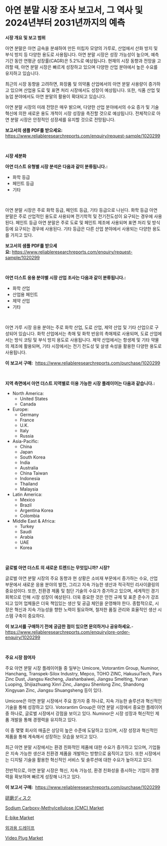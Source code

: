 <p><h1>아연 분말 시장 조사 보고서, 그 역사 및 2024년부터 2031년까지의 예측</h1></p><p><strong>시장 개요 및 보고 범위</strong></p>
<p><p>아연 분말은 아연 금속을 분쇄하여 만든 미립자 모양의 가루로, 산업에서 산화 방지 및 부식 방지 등 다양한 용도로 사용됩니다. 아연 분말 시장은 성장 가능성이 높으며, 예측 기간 동안 연평균 성장률(CAGR)은 5.2%로 예상됩니다. 현재의 시장 동향과 전망을 고려할 때, 아연 분말 시장은 빠르게 성장하고 있으며 다양한 산업 분야에서 높은 수요를 유지하고 있습니다.</p><p>최근의 시장 동향을 고려하면, 화장품 및 의약품 산업에서의 아연 분말 사용량이 증가하고 있으며 산업용 도료 및 표면 처리 시장에서도 성장이 예상됩니다. 또한, 식품 산업 및 농업 분야에서도 아연 분말의 활용이 확대되고 있습니다.</p><p>아연 분말 시장의 미래 전망은 매우 밝으며, 다양한 산업 분야에서의 수요 증가 및 기술 혁신에 의한 새로운 용도 개척이 시장 성장을 촉진할 것으로 예상됩니다. 전체적으로 아연 분말 시장은 안정적인 성장세를 유지할 것으로 전망됩니다.</p></p>
<p><strong>보고서의 샘플 PDF를 받으세요:</strong> <a href="https://www.reliableresearchreports.com/enquiry/request-sample/1020299">https://www.reliableresearchreports.com/enquiry/request-sample/1020299</a></p>
<p>&nbsp;</p>
<p><strong>시장 세분화</strong></p>
<p><strong>아연 더스트 유형별 시장 분석은 다음과 같이 분류됩니다.:</strong></p>
<p><ul><li>화학 등급</li><li>페인트 등급</li><li>기타</li></ul></p>
<p>&nbsp;</p>
<p><p>아연 분말 시장은 주로 화학 등급, 페인트 등급, 기타 등급으로 나뉜다. 화학 등급 아연 분말은 주로 산업적인 용도로 사용되며 전기학적 및 전기전도성이 요구되는 경우에 사용된다. 페인트 등급 아연 분말은 주로 도료 및 페인트 제조에 사용되며 표면 처리 및 방식 등에 요구되는 경우에 사용된다. 기타 등급은 다른 산업 분야에서 사용되는 다양한 용도를 가지고 있다.</p></p>
<p><strong>보고서의 샘플 PDF를 받으세요:</strong>&nbsp;<a href="https://www.reliableresearchreports.com/enquiry/request-sample/1020299">https://www.reliableresearchreports.com/enquiry/request-sample/1020299</a></p>
<p>&nbsp;</p>
<p><strong> 아연 더스트 응용 분야별 시장 산업 조사는 다음과 같이 분류됩니다.:</strong></p>
<p><ul><li>화학 산업</li><li>산업용 페인트</li><li>제약 산업</li><li>기타</li></ul></p>
<p>&nbsp;</p>
<p><p>아연 가루 시장 응용 분야는 주로 화학 산업, 도료 산업, 제약 산업 및 기타 산업으로 구성되어 있습니다. 화학 산업에서는 촉매 및 화학 반응의 촉매제로 사용되며, 도료 산업에서는 방식 코팅 및 부식 방지 용도로 사용됩니다. 제약 산업에서는 항생제 및 기타 약물의 제조에 활용되며, 기타 시장에서는 전기 전도성 및 살생 속성을 활용한 다양한 용도로 사용됩니다.</p></p>
<p><strong>이 보고서 구매:</strong>&nbsp; <a href="https://www.reliableresearchreports.com/purchase/1020299">https://www.reliableresearchreports.com/purchase/1020299</a></p>
<p>&nbsp;</p>
<p><strong>지역 측면에서 아연 더스트 지역별로 이용 가능한 시장 플레이어는 다음과 같습니다.:</strong></p>
<p><ul>
    <li>
        North America:
        <ul>
            <li>United States</li>
            <li>Canada</li>
        </ul>
    </li>
    <li>
        Europe:
        <ul>
            <li>Germany</li>
            <li>France</li>
            <li>U.K.</li>
            <li>Italy</li>
            <li>Russia</li>
        </ul>
    </li>
    <li>
        Asia-Pacific:
        <ul>
            <li>China</li>
            <li>Japan</li>
            <li>South Korea</li>
            <li>India</li>
            <li>Australia</li>
            <li>China Taiwan</li>
            <li>Indonesia</li>
            <li>Thailand</li>
            <li>Malaysia</li>
        </ul>
    </li>
    <li>
        Latin America:
        <ul>
            <li>Mexico</li>
            <li>Brazil</li>
            <li>Argentina Korea</li>
            <li>Colombia</li>
        </ul>
    </li>
    <li>
        Middle East & Africa:
        <ul>
            <li>Turkey</li>
            <li>Saudi</li>
            <li>Arabia</li>
            <li>UAE</li>
            <li>Korea</li>
        </ul>
    </li>
    </ul></p>
<p>&nbsp;</p>
<p><strong>글로벌 아연 더스트 의 새로운 트렌드는 무엇입니까? 시장?</strong></p>
<p><p>글로벌 아연 분말 시장의 주요 동향과 현 상황은 소비재 부문에서 증가하는 수요, 산업 부문에서 새로운 응용 분야의 발전, 그리고 지속 가능한 생산과 적극적인 리사이클링의 중요성이다. 또한, 친환경 제품 및 첨단 기술의 수요가 증가하고 있으며, 세계적인 경기 회복으로 인해 시장 성장이 예상된다. 더욱 중요한 것은 안전 규제 및 표준 준수가 강조되고 있어 업체들은 더욱 책임있는 생산 및 공급 체인을 운영해야 한다. 종합적으로, 시장은 혁신과 지속 가능성을 향한 노력이 필요하며, 철저한 품질 관리와 효율적인 생산 시스템 구축이 중요하다.</p></p>
<p><strong>이 보고서를 구매하기 전에 궁금한 점이 있으면 문의하거나 공유하세요.</strong>- <a href="https://www.reliableresearchreports.com/enquiry/pre-order-enquiry/1020299">https://www.reliableresearchreports.com/enquiry/pre-order-enquiry/1020299</a></p>
<p>&nbsp;</p>
<p><strong>주요 시장 참여자</strong></p>
<p><p>주요 아연 분말 시장 플레이어들 중 일부는 Umicore, Votorantim Group, Numinor, Hanchang, Transpek-Silox Industry, Mepco, TOHO ZINC, HakusuiTech, Pars Zinc Dust, Jiangsu Kecheng, Jiashanbaiwei, Jiangsu Smelting, Yunan Luoping, Shijiazhuang Xinri Zinc, Jiangsu Shenlong Zinc, Shandong Xingyuan Zinc, Jiangsu Shuangsheng 등이 있다.</p><p>Umicore은 아연 분말 시장에서 주요 참가자 중 하나로, 지속 가능한 솔루션과 혁신적인 기술을 통해 성장하고 있다. Votorantim Group은 아연 분말 시장에서 중요한 플레이어 중 하나로, 글로벌 시장에서 강점을 보이고 있다. Numinor은 시장 성장과 혁신적인 제품 개발을 통해 경쟁력을 유지하고 있다.</p><p>이 중 몇몇 회사의 매출은 상당히 높은 수준에 도달하고 있으며, 시장 성장과 혁신적인 제품을 통해 계속해서 성장하는 모습을 보이고 있다.</p><p>최근 아연 분말 시장에서는 환경 친화적인 제품에 대한 수요가 증가하고 있으며, 기업들은 지속 가능한 생산과 친환경 제품을 개발하는 방향으로 움직이고 있다. 또한 시장에서는 디지털 기술을 활용한 혁신적인 서비스 및 솔루션에 대한 수요가 높아지고 있다.</p><p>전반적으로, 아연 분말 시장은 혁신, 지속 가능성, 환경 친화성을 중시하는 기업이 경쟁력을 확보하며 빠르게 성장해 나가고 있다.</p></p>
<p><strong>이 보고서 구매:</strong>&nbsp;&nbsp;<a href="https://www.reliableresearchreports.com/purchase/1020299">https://www.reliableresearchreports.com/purchase/1020299</a></p>
<p><p><a href="https://github.com/lababdou/Market-Research-Report-List-2/blob/main/8042367188703.md">研磨ディスク</a></p><p><a href="https://view.publitas.com/reportprime-1/sodium-carboxy-methylcellulose-cmc-market-size-2023-2030-global-industrial-analysis-key-geographical-regions-market-share-top-key-players-product-types-and-forecast-research-report/">Sodium Carboxy-Methylcellulose (CMC) Market</a></p><p><a href="https://github.com/prosalinda88/Market-Research-Report-List-3/blob/main/e-bike-market.md">E-bike Market</a></p><p><a href="https://github.com/jntpkh496620/Market-Research-Report-List-1/blob/main/7035189188608.md">외과용 드레이프</a></p><p><a href="https://noble-drawer-34c.notion.site/Decoding-the-Video-Plug-Market-A-Deep-Dive-into-the-Latest-Market-Trends-Market-Segmentation-and--c00268aa0a954628a810c87acc4d4772">Video Plug Market</a></p></p>

